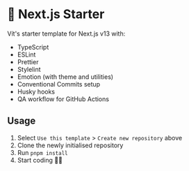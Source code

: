 # 🚀 Next.js Starter

Vít's starter template for Next.js v13 with:

- TypeScript
- ESLint
- Prettier
- Stylelint
- Emotion (with theme and utilities)
- Conventional Commits setup
- Husky hooks
- QA workflow for GitHub Actions

## Usage

1. Select `Use this template` > `Create new repository` above
2. Clone the newly initialised repository
3. Run `pnpm install`
4. Start coding 👨‍💻
